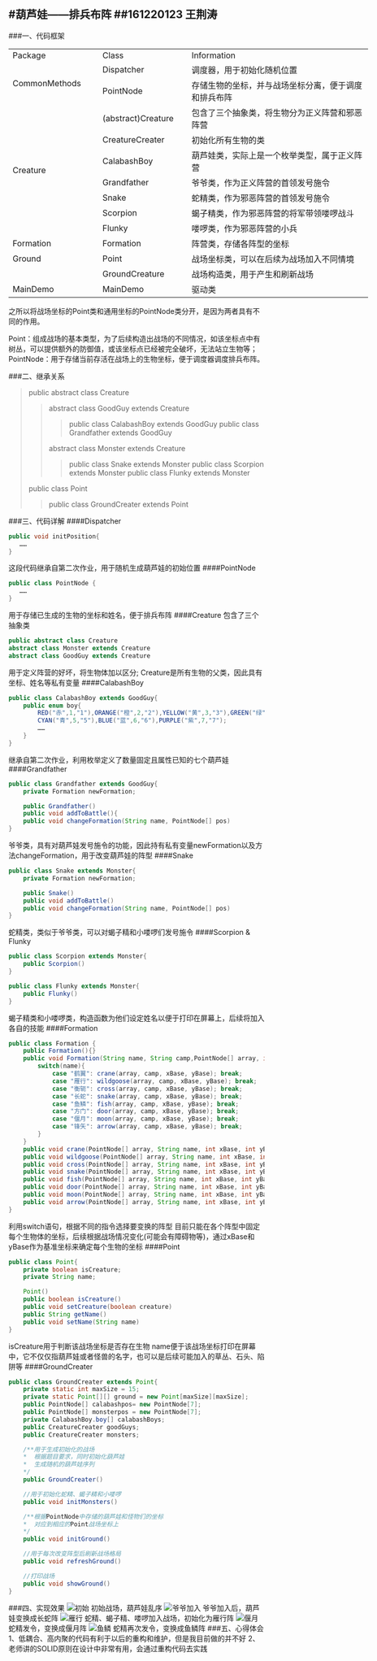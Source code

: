 #葫芦娃——排兵布阵
##161220123 王荆涛
---
###一、代码框架

<table border=0 cellpadding=0 cellspacing=0 width=709 style='border-collapse:
 collapse;table-layout:fixed;width:531pt'>
 <col width=166 style='mso-width-source:userset;mso-width-alt:5888;width:124pt'>
 <col width=163 style='mso-width-source:userset;mso-width-alt:5802;width:122pt'>
 <col width=380 style='mso-width-source:userset;mso-width-alt:13511;width:285pt'>
 <tr height=18 style='height:13.8pt'>
  <td height=18 class=xl65 width=166 style='height:13.8pt;width:124pt'>Package</td>
  <td class=xl65 width=163 style='width:122pt'>Class</td>
  <td class=xl65 width=380 style='width:285pt'>Information</td>
 </tr>
 <tr height=18 style='height:13.8pt'>
  <td rowspan=2 height=36 class=xl65 style='height:27.6pt'>CommonMethods</td>
  <td class=xl65>Dispatcher</td>
  <td class=xl65>调度器，用于初始化随机位置</td>
 </tr>
 <tr height=18 style='height:13.8pt'>
  <td height=18 class=xl65 style='height:13.8pt'>PointNode</td>
  <td class=xl65>存储生物的坐标，并与战场坐标分离，便于调度和排兵布阵</td>
 </tr>
 <tr height=18 style='height:13.8pt'>
  <td rowspan=7 height=126 class=xl65 style='height:96.6pt'>Creature</td>
  <td class=xl65>(abstract)Creature</td>
  <td class=xl65>包含了三个抽象类，将生物分为正义阵营和邪恶阵营</td>
 </tr>
 <tr height=18 style='height:13.8pt'>
  <td height=18 class=xl65 style='height:13.8pt'>CreatureCreater</td>
  <td class=xl65>初始化所有生物的类</td>
 </tr>
 <tr height=18 style='height:13.8pt'>
  <td height=18 class=xl65 style='height:13.8pt'>CalabashBoy</td>
  <td class=xl65>葫芦娃类，实际上是一个枚举类型，属于正义阵营</td>
 </tr>
 <tr height=18 style='height:13.8pt'>
  <td height=18 class=xl65 style='height:13.8pt'>Grandfather</td>
  <td class=xl65>爷爷类，作为正义阵营的首领发号施令</td>
 </tr>
 <tr height=18 style='height:13.8pt'>
  <td height=18 class=xl65 style='height:13.8pt'>Snake</td>
  <td class=xl65>蛇精类，作为邪恶阵营的首领发号施令</td>
 </tr>
 <tr height=18 style='height:13.8pt'>
  <td height=18 class=xl65 style='height:13.8pt'>Scorpion</td>
  <td class=xl65>蝎子精类，作为邪恶阵营的将军带领喽啰战斗</td>
 </tr>
 <tr height=18 style='height:13.8pt'>
  <td height=18 class=xl65 style='height:13.8pt'>Flunky</td>
  <td class=xl65>喽啰类，作为邪恶阵营的小兵</td>
 </tr>
 <tr height=18 style='height:13.8pt'>
  <td height=18 class=xl65 style='height:13.8pt'>Formation</td>
  <td class=xl65>Formation</td>
  <td class=xl65>阵营类，存储各阵型的坐标</td>
 </tr>
 <tr height=18 style='height:13.8pt'>
  <td height=18 class=xl65 style='height:13.8pt'>Ground</td>
  <td class=xl65>Point</td>
  <td class=xl65>战场坐标类，可以在后续为战场加入不同情境</td>
 </tr>
 <tr height=18 style='height:13.8pt'>
  <td height=18 class=xl65 style='height:13.8pt'></td>
  <td class=xl65>GroundCreature</td>
  <td class=xl65>战场构造类，用于产生和刷新战场</td>
 </tr>
 <tr height=18 style='height:13.8pt'>
  <td height=18 class=xl65 style='height:13.8pt'>MainDemo</td>
  <td class=xl65>MainDemo</td>
  <td class=xl65>驱动类</td>
 </tr>
 <![if supportMisalignedColumns]>
 <tr height=0 style='display:none'>
  <td width=166 style='width:124pt'></td>
  <td width=163 style='width:122pt'></td>
  <td width=380 style='width:285pt'></td>
 </tr>
 <![endif]>
</table>
之所以将战场坐标的Point类和通用坐标的PointNode类分开，是因为两者具有不同的作用。

Point：组成战场的基本类型，为了后续构造出战场的不同情况，如该坐标点中有树丛，可以提供额外的防御值，或该坐标点已经被完全破坏，无法站立生物等；
PointNode：用于存储当前存活在战场上的生物坐标，便于调度器调度排兵布阵。

###二、继承关系
>public abstract class Creature
>>abstract class GoodGuy extends Creature
>>>public class CalabashBoy extends GoodGuy
>>>public class Grandfather extends GoodGuy
>>
>>abstract class Monster extends Creature
>>>public class Snake extends Monster
>>>public class Scorpion extends Monster
>>>public class Flunky extends Monster
>
>public class Point
>>public class GroundCreater extends Point

###三、代码详解
####Dispatcher
```java
public void initPosition{
   ……
}
```
这段代码继承自第二次作业，用于随机生成葫芦娃的初始位置
####PointNode
```java
public class PointNode {
   ……
}
```
用于存储已生成的生物的坐标和姓名，便于排兵布阵
####Creature
包含了三个抽象类
```java
public abstract class Creature
abstract class Monster extends Creature
abstract class GoodGuy extends Creature
```
用于定义阵营的好坏，将生物体加以区分;
Creature是所有生物的父类，因此具有坐标、姓名等私有变量
####CalabashBoy
```java
public class CalabashBoy extends GoodGuy{
    public enum boy{
        RED("赤",1,"1"),ORANGE("橙",2,"2"),YELLOW("黄",3,"3"),GREEN("绿",4,"4"),
        CYAN("青",5,"5"),BLUE("蓝",6,"6"),PURPLE("紫",7,"7");
        ……
    }
}
```
继承自第二次作业，利用枚举定义了数量固定且属性已知的七个葫芦娃
####Grandfather
```java
public class Grandfather extends GoodGuy{
    private Formation newFormation;

    public Grandfather()
    public void addToBattle(){
    public void changeFormation(String name, PointNode[] pos)
}
```
爷爷类，具有对葫芦娃发号施令的功能，因此持有私有变量newFormation以及方法changeFormation，用于改变葫芦娃的阵型
####Snake
```java
public class Snake extends Monster{
    private Formation newFormation;

    public Snake()
    public void addToBattle()
    public void changeFormation(String name, PointNode[] pos)
}
```
蛇精类，类似于爷爷类，可以对蝎子精和小喽啰们发号施令
####Scorpion & Flunky
```java
public class Scorpion extends Monster{
    public Scorpion()
}

public class Flunky extends Monster{
    public Flunky()
}
```
蝎子精类和小喽啰类，构造函数为他们设定姓名以便于打印在屏幕上，后续将加入各自的技能
####Formation
```java
public class Formation {
    public Formation(){}
    public void Formation(String name, String camp,PointNode[] array, int xBase, int yBase){
        switch(name){
            case "鹤翼": crane(array, camp, xBase, yBase); break;
            case "雁行": wildgoose(array, camp, xBase, yBase); break;
            case "衡轭": cross(array, camp, xBase, yBase); break;
            case "长蛇": snake(array, camp, xBase, yBase); break;
            case "鱼鳞": fish(array, camp, xBase, yBase); break;
            case "方门": door(array, camp, xBase, yBase); break;
            case "偃月": moon(array, camp, xBase, yBase); break;
            case "锋矢": arrow(array, camp, xBase, yBase); break;
        }
    }
    public void crane(PointNode[] array, String name, int xBase, int yBase)
    public void wildgoose(PointNode[] array, String name, int xBase, int yBase)
    public void cross(PointNode[] array, String name, int xBase, int yBase)
    public void snake(PointNode[] array, String name, int xBase, int yBase)
    public void fish(PointNode[] array, String name, int xBase, int yBase)
    public void door(PointNode[] array, String name, int xBase, int yBase)
    public void moon(PointNode[] array, String name, int xBase, int yBase)
    public void arrow(PointNode[] array, String name, int xBase, int yBase)
}
```
利用switch语句，根据不同的指令选择要变换的阵型
目前只能在各个阵型中固定每个生物体的坐标，后续根据战场情况变化(可能会有障碍物等)，通过xBase和yBase作为基准坐标来确定每个生物的坐标
####Point
```java
public class Point{
    private boolean isCreature;
    private String name;

    Point()
    public boolean isCreature()
    public void setCreature(boolean creature)
    public String getName() 
    public void setName(String name)
}
```
isCreature用于判断该战场坐标是否存在生物
name便于该战场坐标打印在屏幕中，它不仅仅指葫芦娃或者怪兽的名字，也可以是后续可能加入的草丛、石头、陷阱等
####GroundCreater
```java
public class GroundCreater extends Point{
    private static int maxSize = 15;
    private static Point[][] ground = new Point[maxSize][maxSize];
    public PointNode[] calabashpos= new PointNode[7];
    public PointNode[] monsterpos = new PointNode[7];
    private CalabashBoy.boy[] calabashBoys;
    public CreatureCreater goodGuys;
    public CreatureCreater monsters;

    /**用于生成初始化的战场
    *  根据题目要求，同时初始化葫芦娃
    *  生成随机的葫芦娃序列
    */
    public GroundCreater()

    //用于初始化蛇精、蝎子精和小喽啰
    public void initMonsters()

    /**根据PointNode中存储的葫芦娃和怪物们的坐标
    *  对应到相应的Point战场坐标上
    */
    public void initGround()

    //用于每次改变阵型后刷新战场格局
    public void refreshGround()

    //打印战场
    public void showGround()
}
```
###四、实现效果
![](./初始.jpg "初始")
初始战场，葫芦娃乱序
![](./爷爷加入.jpg "爷爷加入")
爷爷加入后，葫芦娃变换成长蛇阵
![](./雁行.jpg "雁行")
蛇精、蝎子精、喽啰加入战场，初始化为雁行阵
![](./偃月.jpg "偃月")
蛇精发令，变换成偃月阵
![](./鱼鳞阵.jpg "鱼鳞")
蛇精再次发令，变换成鱼鳞阵
###五、心得体会
1、低耦合、高内聚的代码有利于以后的重构和维护，但是我目前做的并不好
2、老师讲的SOLID原则在设计中非常有用，会通过重构代码去实践